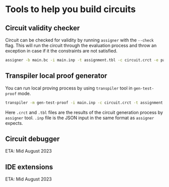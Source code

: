 # Tools to help you build circuits

## Circuit validity checker

Circuit can be checked for validity by running `assigner` with the
`--check` flag. This will run the circuit through the evaluation process and throw an exception in case if it the constraints are not satisfied.

```bash
assigner -b main.bc -i main.inp -t assignment.tbl -c circuit.crct -e pallas --check
```

## Transpiler local proof generator

You can run local proving process by using `transpiler` tool in `gen-test-proof` mode.

```bash
transpiler -m gen-test-proof -i main.inp -c circuit.crct -t assignment.tbl -o .
```

Here `.crct` and `.tbl` files are the results of the circuit generation process by `assigner` tool. `.inp` file is the JSON input in the same format as `assigner` expects.

## Circuit debugger

ETA: Mid August 2023

## IDE extensions

ETA: Mid August 2023